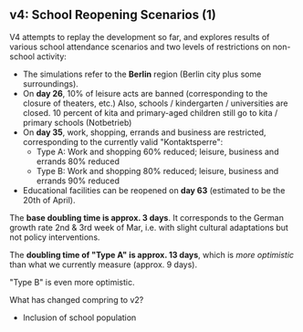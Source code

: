 ## v4: School Reopening Scenarios (1)

V4 attempts to replay the development so far, and explores results of various school attendance scenarios and two levels of restrictions on non-school activity:

- The simulations refer to the **Berlin** region (Berlin city plus some surroundings).
- On **day 26**, 10% of leisure acts are banned (corresponding to the closure of theaters, etc.) Also, schools / kindergarten / universities are closed. 10 percent of kita and primary-aged children still go to kita / primary schools (Notbetrieb)
- On **day 35**, work, shopping, errands and business are restricted, corresponding to the currently valid "Kontaktsperre":
  - Type A: Work and shopping 60% reduced; leisure, business and errands 80% reduced
  - Type B: Work and shopping 80% reduced; leisure, business and errands 90% reduced
- Educational facilities can be reopened on **day 63** (estimated to be the 20th of April).

The **base doubling time is approx. 3 days**. It corresponds to the German growth rate 2nd & 3rd week of Mar, i.e. with slight cultural adaptations but not policy interventions.

The **doubling time of "Type A" is approx. 13 days**, which is _more optimistic_ than what we currently measure (approx. 9 days).

"Type B" is even more optimistic.

What has changed compring to v2?

- Inclusion of school population
